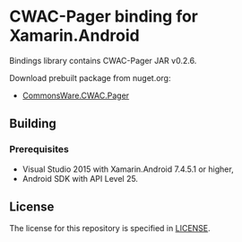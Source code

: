 # CWAC-Pager binding for Xamarin.Android

Bindings library contains CWAC-Pager JAR v0.2.6.

Download prebuilt package from nuget.org:
* [CommonsWare.CWAC.Pager](https://www.nuget.org/packages/CommonsWare.CWAC.Pager/)

## Building

### Prerequisites

- Visual Studio 2015 with Xamarin.Android 7.4.5.1 or higher,
- Android SDK with API Level 25.

## License

The license for this repository is specified in [LICENSE](LICENSE).
